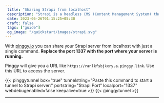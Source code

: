 ```yaml
---
 title: "Sharing Strapi from localhost" 
 description: "Strapi is a headless CMS (Content Management System) that allows easy creation of customizable APIs."
 date: 2023-05-26T01:15:25+05:30 
 draft: false 
 tags: ["guide"]
 og_image: "/quickstart/images/strapi.svg"
---
```


With [pinggy.io](https://pinggy.io) you can share your Strapi server from localhost with just a single command. **Replace the port 1337 with the port where your server is running.**

Pinggy will give you a URL like `https://ranlkfsbjkxry.a.pinggy.link`. Use this URL to access the server.

{{< pinggytunnel box="true" tunnelstring="Paste this command to start a tunnel to Strapi server:" portstring="Strapi Port" localport="1337" webdebugenabled=false keepalive=true >}}
{{< /pinggytunnel >}}

<hr>
